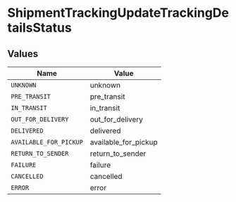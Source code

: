 # ShipmentTrackingUpdateTrackingDetailsStatus


## Values

| Name                   | Value                  |
| ---------------------- | ---------------------- |
| `UNKNOWN`              | unknown                |
| `PRE_TRANSIT`          | pre_transit            |
| `IN_TRANSIT`           | in_transit             |
| `OUT_FOR_DELIVERY`     | out_for_delivery       |
| `DELIVERED`            | delivered              |
| `AVAILABLE_FOR_PICKUP` | available_for_pickup   |
| `RETURN_TO_SENDER`     | return_to_sender       |
| `FAILURE`              | failure                |
| `CANCELLED`            | cancelled              |
| `ERROR`                | error                  |